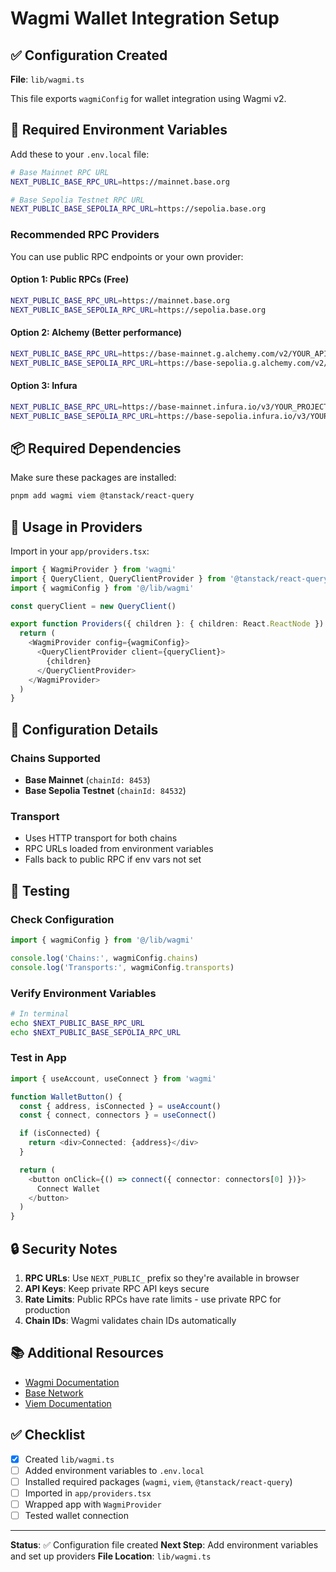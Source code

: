# Wagmi Wallet Integration Setup

## ✅ Configuration Created

**File**: `lib/wagmi.ts`

This file exports `wagmiConfig` for wallet integration using Wagmi v2.

## 🔧 Required Environment Variables

Add these to your `.env.local` file:

```bash
# Base Mainnet RPC URL
NEXT_PUBLIC_BASE_RPC_URL=https://mainnet.base.org

# Base Sepolia Testnet RPC URL
NEXT_PUBLIC_BASE_SEPOLIA_RPC_URL=https://sepolia.base.org
```

### Recommended RPC Providers

You can use public RPC endpoints or your own provider:

#### Option 1: Public RPCs (Free)
```bash
NEXT_PUBLIC_BASE_RPC_URL=https://mainnet.base.org
NEXT_PUBLIC_BASE_SEPOLIA_RPC_URL=https://sepolia.base.org
```

#### Option 2: Alchemy (Better performance)
```bash
NEXT_PUBLIC_BASE_RPC_URL=https://base-mainnet.g.alchemy.com/v2/YOUR_API_KEY
NEXT_PUBLIC_BASE_SEPOLIA_RPC_URL=https://base-sepolia.g.alchemy.com/v2/YOUR_API_KEY
```

#### Option 3: Infura
```bash
NEXT_PUBLIC_BASE_RPC_URL=https://base-mainnet.infura.io/v3/YOUR_PROJECT_ID
NEXT_PUBLIC_BASE_SEPOLIA_RPC_URL=https://base-sepolia.infura.io/v3/YOUR_PROJECT_ID
```

## 📦 Required Dependencies

Make sure these packages are installed:

```bash
pnpm add wagmi viem @tanstack/react-query
```

## 🔗 Usage in Providers

Import in your `app/providers.tsx`:

```typescript
import { WagmiProvider } from 'wagmi'
import { QueryClient, QueryClientProvider } from '@tanstack/react-query'
import { wagmiConfig } from '@/lib/wagmi'

const queryClient = new QueryClient()

export function Providers({ children }: { children: React.ReactNode }) {
  return (
    <WagmiProvider config={wagmiConfig}>
      <QueryClientProvider client={queryClient}>
        {children}
      </QueryClientProvider>
    </WagmiProvider>
  )
}
```

## 📝 Configuration Details

### Chains Supported
- **Base Mainnet** (`chainId: 8453`)
- **Base Sepolia Testnet** (`chainId: 84532`)

### Transport
- Uses HTTP transport for both chains
- RPC URLs loaded from environment variables
- Falls back to public RPC if env vars not set

## 🧪 Testing

### Check Configuration
```typescript
import { wagmiConfig } from '@/lib/wagmi'

console.log('Chains:', wagmiConfig.chains)
console.log('Transports:', wagmiConfig.transports)
```

### Verify Environment Variables
```bash
# In terminal
echo $NEXT_PUBLIC_BASE_RPC_URL
echo $NEXT_PUBLIC_BASE_SEPOLIA_RPC_URL
```

### Test in App
```typescript
import { useAccount, useConnect } from 'wagmi'

function WalletButton() {
  const { address, isConnected } = useAccount()
  const { connect, connectors } = useConnect()

  if (isConnected) {
    return <div>Connected: {address}</div>
  }

  return (
    <button onClick={() => connect({ connector: connectors[0] })}>
      Connect Wallet
    </button>
  )
}
```

## 🔒 Security Notes

1. **RPC URLs**: Use `NEXT_PUBLIC_` prefix so they're available in browser
2. **API Keys**: Keep private RPC API keys secure
3. **Rate Limits**: Public RPCs have rate limits - use private RPC for production
4. **Chain IDs**: Wagmi validates chain IDs automatically

## 📚 Additional Resources

- [Wagmi Documentation](https://wagmi.sh/)
- [Base Network](https://base.org/)
- [Viem Documentation](https://viem.sh/)

## ✅ Checklist

- [x] Created `lib/wagmi.ts`
- [ ] Added environment variables to `.env.local`
- [ ] Installed required packages (`wagmi`, `viem`, `@tanstack/react-query`)
- [ ] Imported in `app/providers.tsx`
- [ ] Wrapped app with `WagmiProvider`
- [ ] Tested wallet connection

---

**Status**: ✅ Configuration file created
**Next Step**: Add environment variables and set up providers
**File Location**: `lib/wagmi.ts`
